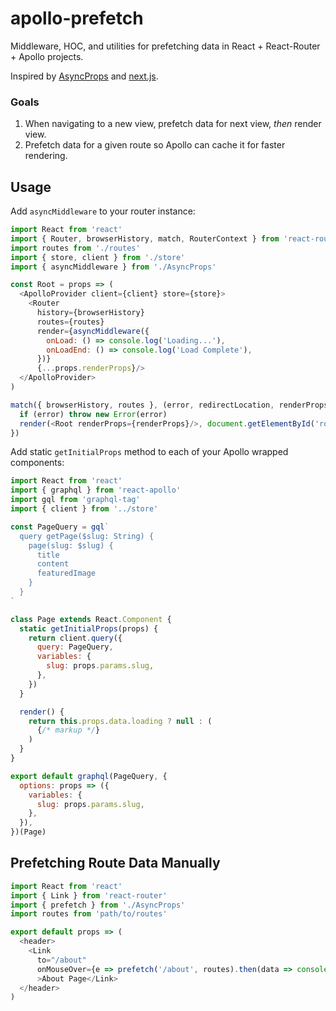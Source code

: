 # apollo-prefetch
Middleware, HOC, and utilities for prefetching data in React + React-Router + Apollo projects. 

Inspired by [AsyncProps](https://github.com/ryanflorence/async-props) and [next.js](https://github.com/zeit/next.js).

### Goals
1. When navigating to a new view, prefetch data for next view, *then* render view.
2. Prefetch data for a given route so Apollo can cache it for faster rendering.

## Usage
Add `asyncMiddleware` to your router instance:
```javascript
import React from 'react'
import { Router, browserHistory, match, RouterContext } from 'react-router'
import routes from './routes'
import { store, client } from './store'
import { asyncMiddleware } from './AsyncProps'

const Root = props => (
  <ApolloProvider client={client} store={store}>
    <Router
      history={browserHistory}
      routes={routes}
      render={asyncMiddleware({
        onLoad: () => console.log('Loading...'),
        onLoadEnd: () => console.log('Load Complete'),
      })}
      {...props.renderProps}/>
  </ApolloProvider>
)

match({ browserHistory, routes }, (error, redirectLocation, renderProps) => {
  if (error) throw new Error(error)
  render(<Root renderProps={renderProps}/>, document.getElementById('root'))
})
```
Add static `getInitialProps` method to each of your Apollo wrapped components:
```javascript
import React from 'react'
import { graphql } from 'react-apollo'
import gql from 'graphql-tag'
import { client } from '../store'

const PageQuery = gql`
  query getPage($slug: String) {
    page(slug: $slug) {
      title
      content
      featuredImage
    }
  }
`

class Page extends React.Component {
  static getInitialProps(props) {
    return client.query({
      query: PageQuery,
      variables: {
        slug: props.params.slug,
      },
    })
  }

  render() {
    return this.props.data.loading ? null : (
      {/* markup */}
    )
  }
}

export default graphql(PageQuery, {
  options: props => ({
    variables: {
      slug: props.params.slug,
    },
  }),
})(Page)
```

## Prefetching Route Data Manually
```javascript
import React from 'react'
import { Link } from 'react-router'
import { prefetch } from './AsyncProps'
import routes from 'path/to/routes'

export default props => (
  <header>
    <Link 
      to="/about"
      onMouseOver={e => prefetch('/about', routes).then(data => console.log('Loaded'))}
      >About Page</Link>
  </header>
)
